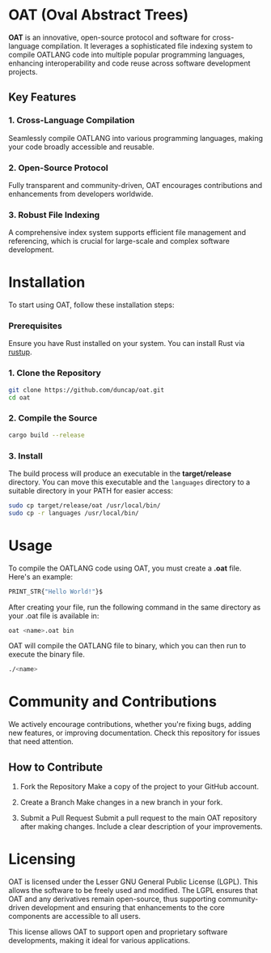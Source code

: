 # OAT (Oval Abstract Trees)
**OAT** is an innovative, open-source protocol and software for cross-language compilation. It leverages a sophisticated file indexing system to compile OATLANG code into multiple popular programming languages, enhancing interoperability and code reuse across software development projects.

## Key Features
### 1. Cross-Language Compilation
Seamlessly compile OATLANG into various programming languages, making your code broadly accessible and reusable.

### 2. Open-Source Protocol
Fully transparent and community-driven, OAT encourages contributions and enhancements from developers worldwide.

### 3. Robust File Indexing
A comprehensive index system supports efficient file management and referencing, which is crucial for large-scale and complex software development.

# Installation
To start using OAT, follow these installation steps:

### Prerequisites
Ensure you have Rust installed on your system. You can install Rust via [rustup](https://rustup.rs/).

### 1. Clone the Repository
```bash
git clone https://github.com/duncap/oat.git
cd oat
```

### 2. Compile the Source
```bash
cargo build --release
```
### 3. Install
The build process will produce an executable in the **target/release** directory. You can move this executable and the `languages` directory to a suitable directory in your PATH for easier access:
```bash
sudo cp target/release/oat /usr/local/bin/
sudo cp -r languages /usr/local/bin/
```

# Usage
To compile the OATLANG code using OAT, you must create a **.oat** file. Here's an example:
```javascript
PRINT_STR{"Hello World!"}$
```
After creating your file, run the following command in the same directory as your .oat file is available in:
```bash
oat <name>.oat bin
```
OAT will compile the OATLANG file to binary, which you can then run to execute the binary file.
```bash
./<name>
```
# Community and Contributions
We actively encourage contributions, whether you're fixing bugs, adding new features, or improving documentation. Check this repository for issues that need attention.

## How to Contribute
1. Fork the Repository
Make a copy of the project to your GitHub account.

2. Create a Branch
Make changes in a new branch in your fork.

3. Submit a Pull Request
Submit a pull request to the main OAT repository after making changes. Include a clear description of your improvements.

# Licensing
OAT is licensed under the Lesser GNU General Public License (LGPL). This allows the software to be freely used and modified. The LGPL ensures that OAT and any derivatives remain open-source, thus supporting community-driven development and ensuring that enhancements to the core components are accessible to all users.

This license allows OAT to support open and proprietary software developments, making it ideal for various applications.
